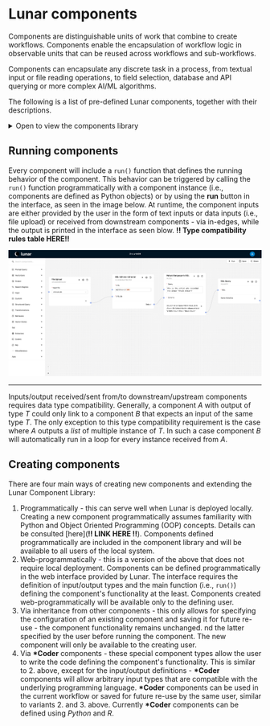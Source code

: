 # Lunar components

Components are distinguishable units of work that combine to create workflows. Components enable the encapsulation of workflow logic in observable units that can be reused across workflows and sub-workflows.

Components can encapsulate any discrete task in a process, from textual input or file reading operations, to field selection, database and API querying or more complex AI/ML algorithms.

The following is a list of pre-defined Lunar components, together with their descriptions.

<details><summary>Open to view the components library</summary>

| Component name | Component description |
|---|---|
| Azure Open AI prompt | Connects to an Azure OpenAI's LLM API, runs an input natural language prompt (str), and outputs the result as text (str).<br>Input (str): The prompt to provide the LLM with. If needed, the prompt can be inputted manually by the user.<br>Output (str): The answer provided by the LLM to the prompt. |
| Azure Open AI vectorizer | Encodes input texts as numerical vectors (embeddings) using Azure OpenAI models.<br>Input (List[str]): A list of texts to encode. If needed, the list can be inputted manually by the user.<br>Output (List[Dict]): A list of dictionaries -- one for each text in the input. Each dictionary contains the key text (str) mapped to the original text (str), and the key embeddings (str) mapped to the embedding (List[Union[float, int]]). |
| Bar chart | Plots a bar chart given a dictionary with numerical values. The output can be linked to a report component.<br>Input (Dict[Any, Union[int, float]]): A dictionary with keys (any data type that can be converted to a str) mapped to numerical values (int or float).<br>Output (Dict): A dictionary with the key data (str) mapped to the original input data (Dict[Any, Union[int, float]]), and the key images (str) mapped to a list with one element which is the produced image (the bar chart) encoded in base64 format (str). |
| Bing Search client | Searches data using Bing's Search API, starting from an inputted query string. |
| Csv Upload | Reads a .csv file.<br>Input (File): A File object with a field path (str) containing the local path to the local .csv file to read. If needed, the local path can be inputted manually by the user.<br>Output (File): A File object including Ta preview of the data. |
| Elasticsearch client | Search data in a given Elasticsearch instance.<br>Input (dict): a dict containing data needed to do elasticsearch.<br>Output (dict): the query response using the python elasticsearch format. |
| Elasticsearch store | Stores data into a given Elasticsearch instance for future search. |
| Emails Sender | Send emails |
| GraphQL Query | Fetches data from a GraphQL endpoint.<br>Output (dict): The response for the query |
| Htmls2Texts | Convert HTMLs to texts |
| HTML Reports Builder | Build HTML reports |
| HuggingFace vectorizer | Encode texts using HuggingFace's models. The output is an embedding.<br>Output (List[dict]): A list of dictionaries containing the original text (str) and the embeddings (List[Union[float, int]]) for each text item in the input. |
| Line chart | Plots a line chart given a dictionary with numerical keys and values. The output can be linked to a report component.<br>Input (Dict[Union(int,float), Union(int,float)]): A dictionary with keys (int or float) mapped to numerical values (int or float).<br>Output (Dict): A dictionary with the key data (str) mapped to the original input data (Dict[Any, Union[int, float]]), and the key images (str) mapped to a list (List[str]) with one element which is the produced image (the line chart) encoded in base64 format. |
| LlamaIndex Indexing | Index documents from a json dict with Azure OpenAI models in LlamaIndex.<br>Please provide a list of keys to be selected in json string format by keys list json.<br>Please provide a choice from summary or vector or keyword or tree for index name.<br>Please provide a name for storage index by index persist dir.<br>Please provide relevant Azure OpenAI details.<br>Output (dict): dictionary containing the keys: original_json (copy of the input),index_dir (directory where the index is stored), index_name (name of the stored index), keys_list (list of the stored index keys),llm_config (configuration of the LLM),embed_model_config (configuration of the embedding model) |
| LlamaIndex Querying | Querying from a LlamaIndex index.<br>Please provide a query prefix if needed.<br>Please indicate whether to do retrieval only by filling retrieval only with True or False.<br>Output (dict): |
| Milvus retriever | Queries embeddings from a Milvus server.<br>Output (List[dict]): A list of dictionaries containing the original text (str) and the embeddings (List[Union[float, int]]) for each text item in the input. |
| Milvus vectorstore | Store embeddings on a Milvus server.<br>Output (dict): a dictionary with a single key (stored), containing the number of stored embeddings. |
| Spacy NER | Performs Named Entity Recognition using spaCy.<br>Input (str): A text to perform NER on.<br>Output (list[dict[str, str]]): list of dictionaries containing two keys: text (str) mapped to the word/text (str), and label (str) mapped to the NER label (str). |
| Natural language to SQL Query | Produces an SQL query based on a natural language query and a tabular data source.<br>Input (str, str): A string containing the natural language query, and a string containing the tabular data source (SQLAlchemy compatible connection string, a file path, or raw CSV data).<br>Output (str): The resulting SQL query that can be used to get data from a database. |
| Online Spreadsheet | Download and forward content of an online spreadsheet |
| OpenAI prompt | Connects to OpenAI's API, runs natural language prompts and outputs the result as text.<br>Output (str): The answer provided by the LLM to the prompt. |
| OpenAI vectorizer | Uses OpenAI models to encode texts. The output is the embeddings.<br>Output (List[dict]): A list of dictionaries containing the original text (str) and the embeddings (List[Union[float, int]]) for each text item in the input. |
| PDF extractor | Extracts title, sections, references, tables and text from a PDF file.<br>Input (str): A string containing the server path of the PDF file to extract from.<br>Output (Dict): A dictionary containing the keys:title (str), mapped to the title in the PDF file (str), sections (str), mapped to a dictionary that maps section titles to section contents , references (str), mapped to a list of bibliographic references in the PDF file , tables (str), mapped to a list of record formatted pandas dataframes, text (str), mapped to list of strings containing the full document text |
| Property Getter | Extracts the mapped value of an inputted key/field/attribute in an inputted object/datastructure. It can be the value of a field/attribute in an object, or the mapped value of a key in a dictionary.<br>Input (Any, str): An object and a string with the name of the key/field/attribute to extract the value from. The object can for example be a Dict or a File object. If needed, the key/field/attribute can be inputted manually by the user.<br>Output (Any): The mapped value of the inputted key/field/attribute in the inputted dictionary. |
| Property Selector | Expose an input object properties for selection.<br>Input (dict, str): a dictionary to extract values from, and a key (str) whose value in the dictionary is to be extracted.<br>Output (dict): a map of the selected properties. |
| Python coder | Performs customized Python code execution. Outputs the value that the Python variable result is set to during the execution of the Python code.<br>Input (str): A string of the Python code to execute. If needed, the Python code can be inputted manually by the user.<br>Output (Any): The value of the variable result in the Python code after execution. |
| R coder | Performs customized R code execution. It might receive inputs from the context and it<br>Outputs (Any): anything.outputs the result |
| ReACT Agent | Implements ReACT logic. |
| Report | Creates an editable report from the input it gets.<br>Input (Dict): A dictionary containing data to be included in the report.<br>Output (Dict): A dictionary containing instructions for building the report using the Quill editor format. |
| SPARQL Query | Fetch data from a SPARQL endpoint.<br>Input (str): A string that is the SPARQL query.<br>Output (dict): A dictionary containing the response to the SPARQL query in the python SPARQLWrapper library format. |
| SQL Query | Connects to a SQL database and returns the result of a query.<br>Output (str): the query result. |
| SQL Schema Extractor | Connects to a SQL database and retrieves its schema, i.e., data definition language.<br>Output (dict): a json describing the database schema. |
| Subworkflow | Component for selecting another workflow<br>Output (Any): the output of the selected workflow. |
| Table2Text | Takes a CSV formatted table as input and converts it to a text by sentencifying each row.<br>Input (str): A string of the table on CSV format.<br>Output (Dict): A dictionary containing only the key results which is mapped to a list of the sentences corresponding to the inputted table rows. |
| Text Input | Allows the user to input a text (with optional variables) that can be used in other downstream components.<br>Output (str): The input text. |
| URLs Scraper | Scrape URLs |
| Wikidata client | Retrieves data from Wikidata API. |
| Wikipedia client | Retrieves data from Wikipedia API. |
| WolfranAlpha client | Obtains a response from the WolfranAlpha API. |
| File Upload | Uploads local files to the server.<br>Input (str): A string of the local path of the local file to upload to the server. If needed, tha local path can be inputted manually by the user.<br>Output (str): A string of the server path of the uploaded file. |
| Yahoo Finance API | Connects to Yahoo Finance's public API and retrieves financial data about companies and their stocks.<br>Input (List[str]): A list of strings of the tickers to the stocks to get data about.<br>Output (Dict[str,Dict[str,Any]]): A dictionary mapping each inputted ticker (str) to the financial data about the corresponding stock in the form of a dictionary of indicators (str) mapped to their values (Any) |
| Zip file extractor | Extracts files from a ZIP file (.zip file) on the server.<br>Input (str): A string of the server path to the ZIP file to extract.<br>Output (List[str]): A list containing exactly one string which is the server path to the folder of the extracted ZIP file. |
</details>


## Running components

Every component will include a `run()` function that defines the running behavior of the component. This behavior can be triggered by calling the `run()` function programmatically with a component instance (i.e., components are defined as Python objects) or by using the **run** button in the interface, as seen in the image below. At runtime, the component inputs are either provided by the user in the form of text inputs or data inputs (i.e., file upload) or received from downstream components - via in-edges, while the output is printed in the interface as seen blow. 
**!! Type compatibility rules table HERE!!**

![Lunar workflow](img/chat_with_db.png)

___
Inputs/output received/sent from/to downstream/upstream components requires data type compatibility. Generally, a component _A_ with output of type _T_ could only link to a component _B_ that expects an input of the same type _T_. The only exception to this type compatibility requirement is the case where _A_ outputs a _list_ of multiple instance of _T_. In such a case component _B_ will automatically run in a loop for every instance received from _A_.


## Creating components

There are four main ways of creating new components and extending the Lunar Component Library:

1. Programmatically - this can serve well when Lunar is deployed locally. Creating a new component programmatically assumes familiarity with Python and Object Oriented Programming (OOP) concepts. Details can be consulted [here](**!! LINK HERE !!**). Components defined programmatically are included in the component library and will be available to all users of the local system.
2. Web-programmatically - this is a version of the above that does not require local deployment. Components can be defined programmatically in the web interface provided by Lunar. The interface requires the definition of input/output types and the main function (i.e., `run()`) defining the component's functionality at the least. Components created web-programmatically will be available only to the defining user.
3. Via inheritance from other components - this only allows for specifying the configuration of an existing component and saving it for future re-use - the component functionality remains unchanged. nd the latter specified by the user before running the component. The new component will only be available to the creating user.
4. Via **\*Coder** components - these special component types allow the user to write the code defining the component's functionality. This is similar to 2. above, except for the input/output definitions - **\*Coder** components will allow arbitrary input types that are compatible with the underlying programming language. **\*Coder** components can be used in the current workflow or saved for future re-use by the same user, similar to variants 2. and 3. above. Currently **\*Coder** components can be defined using *Python* and *R*.